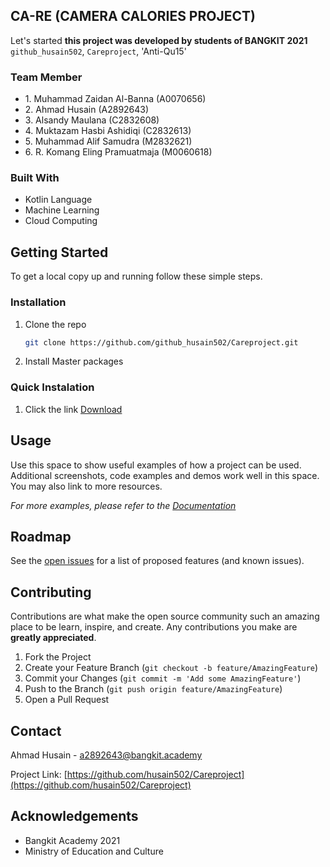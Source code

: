 <!-- ABOUT THE PROJECT -->
## CA-RE (CAMERA CALORIES PROJECT)

Let's started 
**this project was developed by students of BANGKIT 2021**
`github_husain502`, `Careproject`, 'Anti-Qu15'


### Team Member
* []() 1. Muhammad Zaidan Al-Banna (A0070656)
* []() 2. Ahmad Husain (A2892643)
* []() 3. Alsandy Maulana (C2832608)
* []() 4. Muktazam Hasbi Ashidiqi (C2832613)
* []() 5. Muhammad Alif Samudra (M2832621)
* []() 6. R. Komang Eling Pramuatmaja (M0060618)


### Built With

* []()Kotlin Language 
* []()Machine Learning 
* []()Cloud Computing 



<!-- GETTING STARTED -->
## Getting Started

To get a local copy up and running follow these simple steps.


### Installation

1. Clone the repo
   ```sh
   git clone https://github.com/github_husain502/Careproject.git
   ```
2. Install Master packages

### Quick Instalation
1. Click the link
   [Download](https://drive.google.com/file/d/1Hq1V6Lc0kVPFEsF1A5qZWxG7AO1Ku6QD/view?usp=sharing)

<!-- USAGE EXAMPLES -->
## Usage

Use this space to show useful examples of how a project can be used. Additional screenshots, code examples and demos work well in this space. You may also link to more resources.

_For more examples, please refer to the [Documentation](https://docs.google.com/presentation/d/1mQJgJZw5VObIjbQ47jw7ZVHQd8Z08fIVMHtRDaO-0gk/edit?usp=sharing)_



<!-- ROADMAP -->
## Roadmap

See the [open issues](https://github.com/github_husain502/Careproject/issues) for a list of proposed features (and known issues).



<!-- CONTRIBUTING -->
## Contributing

Contributions are what make the open source community such an amazing place to be learn, inspire, and create. Any contributions you make are **greatly appreciated**.

1. Fork the Project
2. Create your Feature Branch (`git checkout -b feature/AmazingFeature`)
3. Commit your Changes (`git commit -m 'Add some AmazingFeature'`)
4. Push to the Branch (`git push origin feature/AmazingFeature`)
5. Open a Pull Request




<!-- CONTACT -->
## Contact

Ahmad Husain - a2892643@bangkit.academy

Project Link: [https://github.com/husain502/Careproject](https://github.com/husain502/Careproject)



<!-- ACKNOWLEDGEMENTS -->
## Acknowledgements

* []()Bangkit Academy 2021
* []()Ministry of Education and Culture
